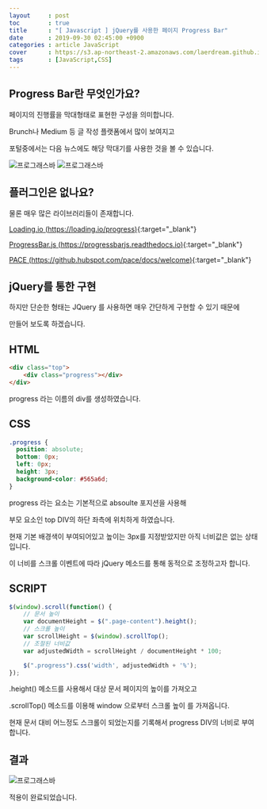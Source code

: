 ```yaml
---
layout     : post
toc        : true
title      : "[ Javascript ] jQuery를 사용한 페이지 Progress Bar"
date       : 2019-09-30 02:45:00 +0900
categories : article JavaScript
cover      : https://s3.ap-northeast-2.amazonaws.com/laerdream.github.io/cover/jquery.jpg
tags       : [JavaScript,CSS]
---
```



## Progress Bar란 무엇인가요?

페이지의 진행률을 막대형태로 표현한 구성을 의미합니다.

Brunch나 Medium 등 글 작성 플랫폼에서 많이 보여지고

포털중에서는 다음 뉴스에도 해당 막대기를 사용한 것을 볼 수 있습니다.

![프로그래스바](https://s3.ap-northeast-2.amazonaws.com/laerdream.github.io/2019-09-30/2019-09-30-pace0.png)
![프로그래스바](https://s3.ap-northeast-2.amazonaws.com/laerdream.github.io/2019-09-30/2019-09-30-pace1.png)

## 플러그인은 없나요?

물론 매우 많은 라이브러리들이 존재합니다.

[Loading.io (https://loading.io/progress)](https://loading.io/progress/){:target="_blank"}

[ProgressBar.js (https://progressbarjs.readthedocs.io)](https://progressbarjs.readthedocs.io/en/latest/){:target="_blank"}

[PACE (https://github.hubspot.com/pace/docs/welcome)](https://github.hubspot.com/pace/docs/welcome/){:target="_blank"}

## jQuery를 통한 구현

하지만 단순한 형태는 JQuery 를 사용하면 매우 간단하게 구현할 수 있기 때문에

만들어 보도록 하겠습니다.

## HTML

```html
<div class="top">
    <div class="progress"></div>
</div>
```

progress 라는 이름의 div를 생성하였습니다.

## CSS
```css
.progress {
  position: absolute;
  bottom: 0px;
  left: 0px;
  height: 3px;
  background-color: #565a6d;
}
```

progress 라는 요소는 기본적으로 absoulte 포지션을 사용해

부모 요소인 top DIV의 하단 좌측에 위치하게 하였습니다.

현재 기본 배경색이 부여되어있고 높이는 3px를 지정받았지만 아직 너비값은 없는 상태입니다.

이 너비를 스크롤 이벤트에 따라 jQuery 메소드를 통해 동적으로 조정하고자 합니다.

## SCRIPT

```javascript
$(window).scroll(function() {
    // 문서 높이
    var documentHeight = $(".page-content").height();
    // 스크롤 높이
    var scrollHeight = $(window).scrollTop();
    // 조절된 너비값
    var adjustedWidth = scrollHeight / documentHeight * 100;

    $(".progress").css('width', adjustedWidth + '%');
});
```
.height() 메소드를 사용해서 대상 문서 페이지의 높이를 가져오고

.scrollTop() 메소드를 이용해 window 으로부터 스크롤 높이 를 가져옵니다.

현재 문서 대비 어느정도 스크롤이 되었는지를 기록해서 progress DIV의 너비로 부여합니다.

## 결과

![프로그래스바](https://s3.ap-northeast-2.amazonaws.com/laerdream.github.io/2019-09-30/2019-09-30-pace2.png)

적용이 완료되었습니다.